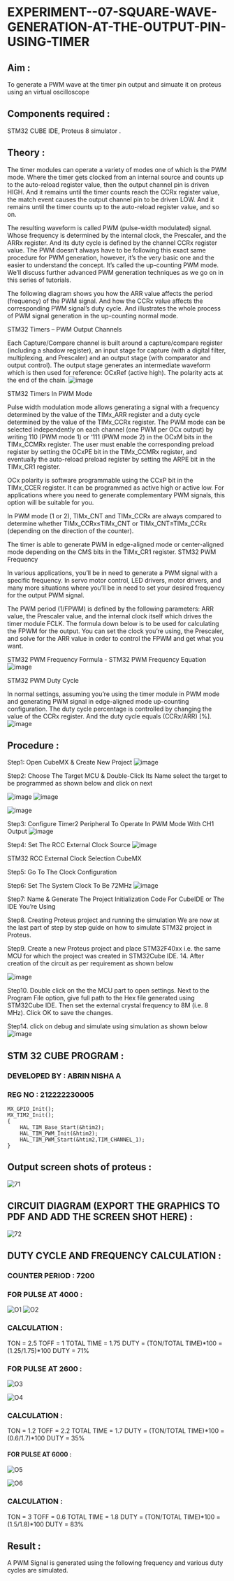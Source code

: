# EXPERIMENT--07-SQUARE-WAVE-GENERATION-AT-THE-OUTPUT-PIN-USING-TIMER

## Aim :

To generate a PWM wave at the timer pin output and  simuate it on  proteus using an virtual oscilloscope  

## Components required :

STM32 CUBE IDE, Proteus 8 simulator .

## Theory :

The timer modules can operate a variety of modes one of which is the PWM mode. Where the timer gets clocked from an internal source and counts up to the auto-reload register value, then the output channel pin is driven HIGH. And it remains until the timer counts reach the CCRx register value, the match event causes the output channel pin to be driven LOW. And it remains until the timer counts up to the auto-reload register value, and so on.

The resulting waveform is called PWM (pulse-width modulated) signal. Whose frequency is determined by the internal clock, the Prescaler, and the ARRx register. And its duty cycle is defined by the channel CCRx register value. The PWM doesn’t always have to be following this exact same procedure for PWM generation, however, it’s the very basic one and the easier to understand the concept. It’s called the up-counting PWM mode. We’ll discuss further advanced PWM generation techniques as we go on in this series of tutorials.

The following diagram shows you how the ARR value affects the period (frequency) of the PWM signal. And how the CCRx value affects the corresponding PWM signal’s duty cycle. And illustrates the whole process of PWM signal generation in the up-counting normal mode.

STM32 Timers – PWM Output Channels

Each Capture/Compare channel is built around a capture/compare register (including a shadow register), an input stage for capture (with a digital filter, multiplexing, and Prescaler) and an output stage (with comparator and output control). The output stage generates an intermediate waveform which is then used for reference: OCxRef (active high). The polarity acts at the end of the chain.
![image](https://github.com/vasanthkumarch/EXPERIMENT--07-SQUARE-WAVE-GENERATION-AT-THE-OUTPUT-PIN-USING-TIMER/assets/36288975/87457b57-4311-440b-8cbe-a9d78db4335a)

STM32 Timers In PWM Mode

Pulse width modulation mode allows generating a signal with a frequency determined by the value of the TIMx_ARR register and a duty cycle determined by the value of the TIMx_CCRx register. The PWM mode can be selected independently on each channel (one PWM per OCx output) by writing 110 (PWM mode 1) or ‘111 (PWM mode 2) in the OCxM bits in the TIMx_CCMRx register. The user must enable the corresponding preload register by setting the OCxPE bit in the TIMx_CCMRx register, and eventually the auto-reload preload register by setting the ARPE bit in the TIMx_CR1 register.

OCx polarity is software programmable using the CCxP bit in the TIMx_CCER register. It can be programmed as active high or active low. For applications where you need to generate complementary PWM signals, this option will be suitable for you.

In PWM mode (1 or 2), TIMx_CNT and TIMx_CCRx are always compared to determine whether TIMx_CCRx≤TIMx_CNT or TIMx_CNT≤TIMx_CCRx (depending on the direction of the counter).

The timer is able to generate PWM in edge-aligned mode or center-aligned mode depending on the CMS bits in the TIMx_CR1 register.
STM32 PWM Frequency

In various applications, you’ll be in need to generate a PWM signal with a specific frequency. In servo motor control, LED drivers, motor drivers, and many more situations where you’ll be in need to set your desired frequency for the output PWM signal.

The PWM period (1/FPWM) is defined by the following parameters: ARR value, the Prescaler value, and the internal clock itself which drives the timer module FCLK. The formula down below is to be used for calculating the FPWM for the output. You can set the clock you’re using, the Prescaler, and solve for the ARR value in order to control the FPWM and get what you want.

STM32 PWM Frequency Formula - STM32 PWM Frequency Equation
![image](https://github.com/vasanthkumarch/EXPERIMENT--07-SQUARE-WAVE-GENERATION-AT-THE-OUTPUT-PIN-USING-TIMER/assets/36288975/aca8a20e-9b99-40c1-bada-f31accaa2ae9)

STM32 PWM Duty Cycle

In normal settings, assuming you’re using the timer module in PWM mode and generating PWM signal in edge-aligned mode up-counting configuration. The duty cycle percentage is controlled by changing the value of the CCRx register. And the duty cycle equals (CCRx/ARR) [%].
![image](https://github.com/vasanthkumarch/EXPERIMENT--07-SQUARE-WAVE-GENERATION-AT-THE-OUTPUT-PIN-USING-TIMER/assets/36288975/58ce0807-331e-49f7-bc8d-373f82592a92)



## Procedure :

Step1: Open CubeMX & Create New Project
 ![image](https://user-images.githubusercontent.com/36288975/226189166-ac10578c-c059-40e7-8b80-9f84f64bf088.png)


Step2: Choose The Target MCU & Double-Click Its Name select the target to be programmed  as shown below and click on next 

 ![image](https://user-images.githubusercontent.com/36288975/226189215-2d13ebfb-507f-44fc-b772-02232e97c0e3.png)
![image](https://user-images.githubusercontent.com/36288975/226189230-bf2d90dd-9695-4aaf-b2a6-6d66454e81fc.png)

![image](https://user-images.githubusercontent.com/36288975/226189280-ed5dcf1d-dd8d-43ae-815d-491085f4863b.png)

Step3: Configure Timer2 Peripheral To Operate In PWM Mode With CH1 Output
![image](https://github.com/vasanthkumarch/EXPERIMENT--07-SQUARE-WAVE-GENERATION-AT-THE-OUTPUT-PIN-USING-TIMER/assets/36288975/682c851a-7dfe-4089-8395-f76088d43896)


Step4: Set The RCC External Clock Source
![image](https://github.com/vasanthkumarch/EXPERIMENT--07-SQUARE-WAVE-GENERATION-AT-THE-OUTPUT-PIN-USING-TIMER/assets/36288975/8888af3b-63e2-4760-a51b-17b477763941)


STM32 RCC External Clock Selection CubeMX

Step5: Go To The Clock Configuration

Step6: Set The System Clock To Be 72MHz
![image](https://github.com/vasanthkumarch/EXPERIMENT--07-SQUARE-WAVE-GENERATION-AT-THE-OUTPUT-PIN-USING-TIMER/assets/36288975/4ea03faa-fb90-4b31-8079-3db5f959f2c3)


Step7: Name & Generate The Project Initialization Code For CubeIDE or The IDE You’re Using



Step8.  Creating Proteus project and running the simulation
We are now at the last part of step by step guide on how to simulate STM32 project in Proteus.

Step9. Create a new Proteus project and place STM32F40xx i.e. the same MCU for which the project was created in STM32Cube IDE. 
14. After creation of the circuit as per requirement as shown below 

 ![image](https://github.com/vasanthkumarch/EXPERIMENT--07-SQUARE-WAVE-GENERATION-AT-THE-OUTPUT-PIN-USING-TIMER/assets/36288975/4f377f5e-bdda-489e-a416-c712c893831d)

Step10. Double click on the the MCU part to open settings. Next to the Program File option, give full path to the Hex file generated using STM32Cube IDE. Then set the external crystal frequency to 8M (i.e. 8 MHz). Click OK to save the changes.

 
Step14. click on debug and simulate using simulation as shown below 
 ![image](https://github.com/vasanthkumarch/EXPERIMENT--07-SQUARE-WAVE-GENERATION-AT-THE-OUTPUT-PIN-USING-TIMER/assets/36288975/b8efbfc2-f0c5-4106-8117-3a6e7ac87f6c)


## STM 32 CUBE PROGRAM :

### DEVELOPED BY : ABRIN NISHA A

### REG NO : 212222230005

```
MX_GPIO_Init();
MX_TIM2_Init();
{
    HAL_TIM_Base_Start(&htim2);
    HAL_TIM_PWM_Init(&htim2);
    HAL_TIM_PWM_Start(&htim2,TIM_CHANNEL_1);
}
```

## Output screen shots of proteus :

![71](https://github.com/Abrinnisha6/EXPERIMENT--07-SQUARE-WAVE-GENERATION-AT-THE-OUTPUT-PIN-USING-TIMER/assets/118889454/9326961e-f7b2-4e91-b9b0-40eb8fc8c71b)


 ## CIRCUIT DIAGRAM (EXPORT THE GRAPHICS TO PDF AND ADD THE SCREEN SHOT HERE) :

 ![72](https://github.com/Abrinnisha6/EXPERIMENT--07-SQUARE-WAVE-GENERATION-AT-THE-OUTPUT-PIN-USING-TIMER/assets/118889454/b3a599c8-20be-4e71-b748-1dd0e2b28c88)

 
## DUTY CYCLE AND FREQUENCY CALCULATION :

### COUNTER PERIOD : 7200

### FOR PULSE AT 4000 :

![O1](https://github.com/Abrinnisha6/EXPERIMENT--07-SQUARE-WAVE-GENERATION-AT-THE-OUTPUT-PIN-USING-TIMER/assets/118889454/e5c037ad-3fa2-4c4d-8e0c-b6c355f01980)
![O2](https://github.com/Abrinnisha6/EXPERIMENT--07-SQUARE-WAVE-GENERATION-AT-THE-OUTPUT-PIN-USING-TIMER/assets/118889454/e6f5cefe-4835-4d81-8f2e-234091ba0e34)

### CALCULATION :

TON = 2.5
TOFF = 1
TOTAL TIME = 1.75
DUTY = (TON/TOTAL TIME)*100
     = (1.25/1.75)*100
DUTY = 71%

### FOR PULSE AT 2600 :

![O3](https://github.com/Abrinnisha6/EXPERIMENT--07-SQUARE-WAVE-GENERATION-AT-THE-OUTPUT-PIN-USING-TIMER/assets/118889454/7e743a41-340f-4582-b35b-663d4fb20d6a)

![O4](https://github.com/Abrinnisha6/EXPERIMENT--07-SQUARE-WAVE-GENERATION-AT-THE-OUTPUT-PIN-USING-TIMER/assets/118889454/e7ec3f28-402d-400c-a8c5-4e1929536ec8)


### CALCULATION :

TON = 1.2
TOFF = 2.2
TOTAL TIME = 1.7
DUTY = (TON/TOTAL TIME)*100
     = (0.6/1.7)*100
DUTY = 35%

#### FOR PULSE AT 6000 :

![O5](https://github.com/Abrinnisha6/EXPERIMENT--07-SQUARE-WAVE-GENERATION-AT-THE-OUTPUT-PIN-USING-TIMER/assets/118889454/7dbd809f-acc8-4c59-a90e-9abd373fbc44)


![O6](https://github.com/Abrinnisha6/EXPERIMENT--07-SQUARE-WAVE-GENERATION-AT-THE-OUTPUT-PIN-USING-TIMER/assets/118889454/381d6458-e461-41b2-952f-5aa2df2398ac)

### CALCULATION :

TON =  3
TOFF = 0.6 
TOTAL TIME = 1.8
DUTY = (TON/TOTAL TIME)*100
     = (1.5/1.8)*100
DUTY = 83%
          
## Result :

A PWM Signal is generated using the following frequency and various duty cycles are simulated.




